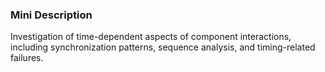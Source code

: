 ### Mini Description

Investigation of time-dependent aspects of component interactions, including synchronization patterns, sequence analysis, and timing-related failures.
